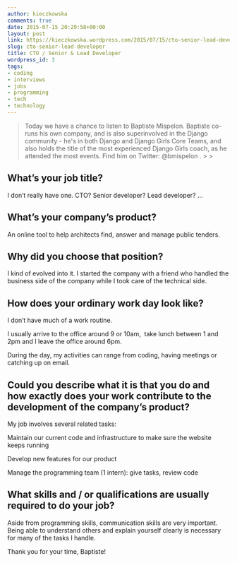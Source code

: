 ```yaml
---
author: kieczkowska
comments: true
date: 2015-07-15 20:29:58+00:00
layout: post
link: https://kieczkowska.wordpress.com/2015/07/15/cto-senior-lead-developer/
slug: cto-senior-lead-developer
title: CTO / Senior & Lead Developer
wordpress_id: 3
tags:
- coding
- interviews
- jobs
- programming
- tech
- technology
---
```


<blockquote>Today we have a chance to listen to Baptiste Mispelon. Baptiste co-runs his own company, and is also superinvolved in the Django community - he's in both Django and Django Girls Core Teams, and also holds the title of the most experienced Django Girls coach, as he attended the most events. Find him on Twitter: @bmispelon .
> 
> </blockquote>

## What’s your job title?

I don’t really have one. CTO? Senior developer? Lead developer? …

## What’s your company’s product?

An online tool to help architects find, answer and manage public tenders.

## Why did you choose that position?

I kind of evolved into it. I started the company with a friend who handled the business side of the company while I took care of the technical side.

## How does your ordinary work day look like?

I don’t have much of a work routine.

I usually arrive to the office around 9 or 10am,  take lunch between 1 and 2pm and I leave the office around 6pm.

During the day, my activities can range from coding, having meetings or catching up on email.

## Could you describe what it is that you do and how exactly does your work contribute to the development of the company’s product?

My job involves several related tasks:

Maintain our current code and infrastructure to make sure the website keeps running

Develop new features for our product

Manage the programming team (1 intern): give tasks, review code

## What skills and / or qualifications are usually required to do your job?

Aside from programming skills, communication skills are very important. Being able to understand others and explain yourself clearly is necessary for many of the tasks I handle.  
  


Thank you for your time, Baptiste! 
